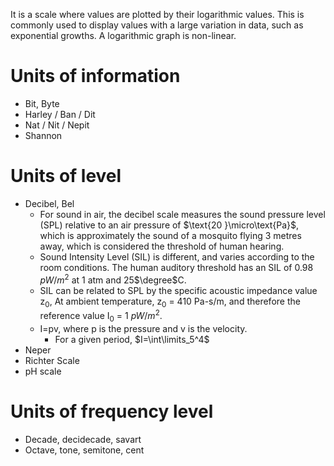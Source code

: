It is a scale where values are plotted by their logarithmic values. This is commonly used to display values with a large variation in data, such as exponential growths. A logarithmic graph is non-linear.
# Units of information
- Bit, Byte
- Harley / Ban / Dit
- Nat / Nit / Nepit
- Shannon
# Units of level
- Decibel, Bel
	- For sound in air, the decibel scale measures the sound pressure level (SPL) relative to an air pressure of $\text{20 }\micro\text{Pa}$, which is approximately the sound of a mosquito flying 3 metres away, which is considered the threshold of human hearing.
	- Sound Intensity Level (SIL) is different, and varies according to the room conditions. The human auditory threshold has an SIL of 0.98 $pW/m^2$ at 1 atm and 25$\degree$C.
	- SIL can be related to SPL by the specific acoustic impedance value $\text{z}_0$, At ambient temperature, $\text{z}_0$ = 410 Pa-s/m, and therefore the reference value $\text{I}_0$ = 1 $pW/m^2$.
	- I=pv, where p is the pressure and v is the velocity.
		- For a given period, $I=\int\limits_5^4$
- Neper
- Richter Scale
- pH scale
# Units of frequency level
- Decade, decidecade, savart
- Octave, tone, semitone, cent